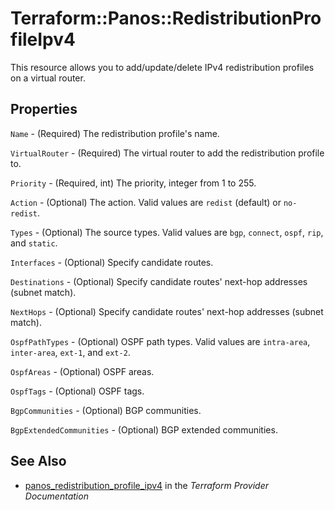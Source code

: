 # Terraform::Panos::RedistributionProfileIpv4

This resource allows you to add/update/delete IPv4 redistribution profiles
on a virtual router.

## Properties

`Name` - (Required) The redistribution profile's name.

`VirtualRouter` - (Required) The virtual router to add the
redistribution profile to.

`Priority` - (Required, int) The priority, integer from 1 to 255.

`Action` - (Optional) The action.  Valid values are `redist` (default) or
`no-redist`.

`Types` - (Optional) The source types.  Valid values are `bgp`, `connect`,
`ospf`, `rip`, and `static`.

`Interfaces` - (Optional) Specify candidate routes.

`Destinations` - (Optional) Specify candidate routes' next-hop addresses
(subnet match).

`NextHops` - (Optional) Specify candidate routes' next-hop addresses
(subnet match).

`OspfPathTypes` - (Optional) OSPF path types.  Valid values are
`intra-area`, `inter-area`, `ext-1`, and `ext-2`.

`OspfAreas` - (Optional) OSPF areas.

`OspfTags` - (Optional) OSPF tags.

`BgpCommunities` - (Optional) BGP communities.

`BgpExtendedCommunities` - (Optional) BGP extended communities.


## See Also

* [panos_redistribution_profile_ipv4](https://www.terraform.io/docs/providers/panos/r/redistribution_profile_ipv4.html) in the _Terraform Provider Documentation_